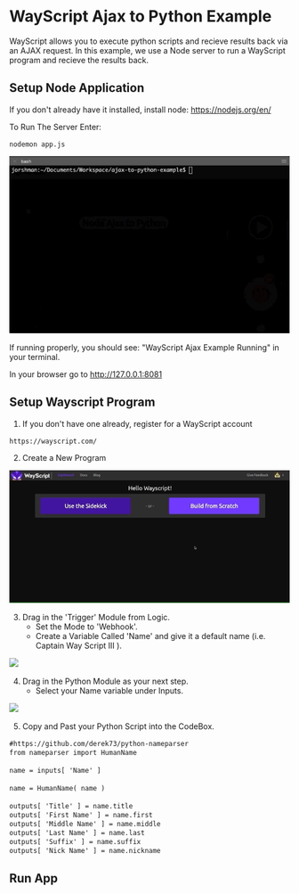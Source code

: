 # WayScript Ajax to Python Example

WayScript allows you to execute python scripts and recieve results back via an AJAX request. In this example, we use a Node server to run a WayScript program and recieve the results back. 

## Setup Node Application

If you don't already have it installed, install node: https://nodejs.org/en/

To Run The Server Enter:
```
nodemon app.js
```

![](readme_gifs/terminal.gif)

If running properly, you should see: "WayScript Ajax Example Running" in your terminal.

In your browser go to http://127.0.0.1:8081

## Setup Wayscript Program

1) If you don't have one already, register for a WayScript account
```
https://wayscript.com/
```
2) Create a New Program


![](readme_gifs/create_prog.gif)

3) Drag in the 'Trigger' Module from Logic.
      - Set the Mode to 'Webhook'.
      - Create a Variable Called 'Name' and give it a default name (i.e. Captain Way Script III ).
      
      
![](readme_gifs/create_trigger.gif)

4) Drag in the Python Module as your next step.
      - Select your Name variable under Inputs.

![](readme_gifs/create_trigger.gif)

5) Copy and Past your Python Script into the CodeBox.
```
#https://github.com/derek73/python-nameparser
from nameparser import HumanName

name = inputs[ 'Name' ]

name = HumanName( name )

outputs[ 'Title' ] = name.title
outputs[ 'First Name' ] = name.first
outputs[ 'Middle Name' ] = name.middle
outputs[ 'Last Name' ] = name.last
outputs[ 'Suffix' ] = name.suffix
outputs[ 'Nick Name' ] = name.nickname
```

## Run App
